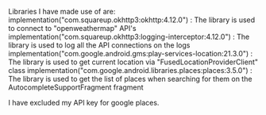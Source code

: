 Libraries I have made use of are:
implementation("com.squareup.okhttp3:okhttp:4.12.0") : The library is used to connect to "openweathermap" API's
implementation("com.squareup.okhttp3:logging-interceptor:4.12.0") : The library is used to log all the API connections on the logs
implementation("com.google.android.gms:play-services-location:21.3.0") : The library is used to get current location via "FusedLocationProviderClient" class
implementation("com.google.android.libraries.places:places:3.5.0") : The library is used to get the list of places when searching for them on the AutocompleteSupportFragment fragment

I have excluded my API key for google places.
